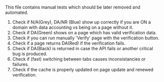 This file contains manual tests which should be later removed and automated.

1. Check if N/A(Grey), DA/NR (Blue) show up correctly if you are ON a domain with data accounting vs being on a page without it.
2. Check if DA(Green) shows on a page which has valid verification data.
3. Check if you can run manually 'Verify' page with the verification button.
4. Check if a page returns DA(Red) if the verification fails.
5. Check if DA(Black) is returned in case the API fails or another critical bug is produced.
6. Check if (fast) switching between tabs causes inconsistancies or failures.
7. Check if the cache is properly updated on page update and renewed verification. 
